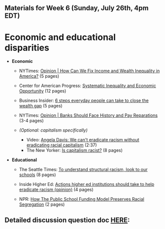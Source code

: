 ## Materials for Week 6 (Sunday, July 26th, 4pm EDT)
# Economic and educational disparities

- **Economic**
  - NYTimes: <a href="week6/america-needs-repairs-nytimes.pdf">Opinion | How Can We Fix Income and Wealth Inequality in America?</a> (5 pages)
  - Center for American Progress: <a href="https://www.americanprogress.org/issues/race/reports/2019/08/07/472910/systematic-inequality-economic-opportunity/">Systematic Inequality and Economic Opportunity</a> (12 pages)
  - Business Insider: <a href="https://www.businessinsider.com/personal-finance/steps-everyday-people-can-take-close-the-wealth-gap-2020-7">6 steps everyday people can take to close the wealth gap</a> (5 pages)
   - NYTimes: <a href="week6/banks-reparations.pdf">Opinion | Banks Should Face History and Pay Reparations</a> (3-4 pages)
   
  - *(Optional: capitalism specifically)*
    - Video: <a href="https://www.youtube.com/watch?v=qhh3CMkngkY">Angela Davis: We can't eradicate racism without eradicating racial capitalism</a> (2:37)
    - The New Yorker: <a href="week6/is-capitalism-racist.pdf">Is capitalism racist?</a> (8 pages)
    
- **Educational**
  - The Seattle Times: <a href="week6/racism-ed-seattle.pdf">To understand structural racism, look to our schools</a> (8 pages)
  
  - Inside Higher Ed: <a href="https://www.insidehighered.com/views/2020/07/02/actions-higher-ed-institutions-should-take-help-eradicate-racism-opinion">Actions higher ed institutions should take to help eradicate racism (opinion)</a> (4 pages)
  
  - NPR: <a href="https://www.npr.org/sections/live-updates-protests-for-racial-justice/2020/07/07/888469809/how-funding-model-preserves-racial-segregation-in-public-schools">How The Public School Funding Model Preserves Racial Segregation</a> (2 pages)
  

## Detailed discussion question doc [HERE](https://docs.google.com/document/d/1TdS8_imyBg4qw1W1u_eMtGpB4Uc6zJG7hTBhhEM9_uM/edit?usp=sharing): 


